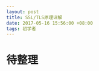 ```yaml
---
layout: post
title: SSL/TLS原理详解
date: 2017-05-16 15:56:00 +08:00
tags: 初学者
---
```


# 待整理

[Link_1]: https://segmentfault.com/a/1190000002554673 "SSL/TLS原理"
[Link_2]: https://segmentfault.com/a/1190000002568019 "OpenSSL/SSL数字证书概念贴"
[Link_3]: http://www.ruanyifeng.com/blog/2014/02/ssl_tls.html "阮一峰-SSL/TLS运行机制概述"